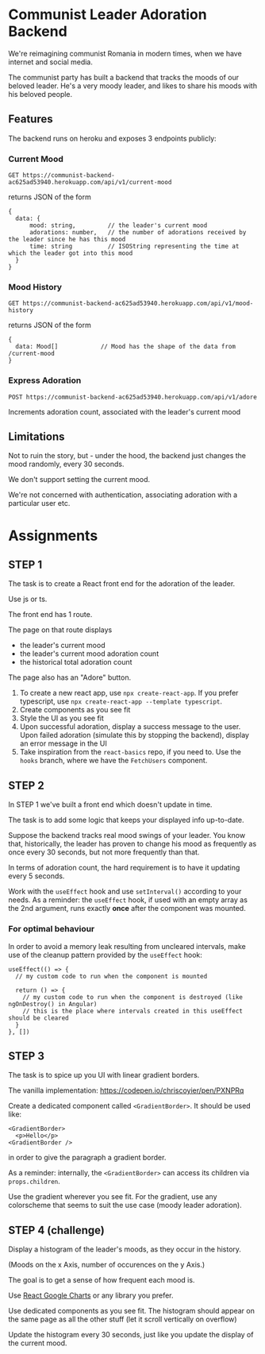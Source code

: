 # Communist Leader Adoration Backend

We're reimagining communist Romania in modern times, when we have internet and social media.

The communist party has built a backend that tracks the moods of our beloved leader. He's a very moody leader, and likes to share his moods with his beloved people.


## Features 

The backend runs on heroku and exposes 3 endpoints publicly:


### Current Mood
`GET https://communist-backend-ac625ad53940.herokuapp.com/api/v1/current-mood`

returns JSON of the form 

```
{
  data: {
      mood: string,         // the leader's current mood 
      adorations: number,   // the number of adorations received by the leader since he has this mood
      time: string          // ISOString representing the time at which the leader got into this mood
  }
}
```

### Mood History
`GET https://communist-backend-ac625ad53940.herokuapp.com/api/v1/mood-history` 

returns JSON of the form 

```
{
  data: Mood[]            // Mood has the shape of the data from /current-mood
}
```

### Express Adoration

`POST https://communist-backend-ac625ad53940.herokuapp.com/api/v1/adore`

Increments adoration count, associated with the leader's current mood


## Limitations

Not to ruin the story, but - under the hood, the backend just changes the mood randomly, every 30 seconds. 

We don't support setting the current mood.

We're not concerned with authentication, associating adoration with a particular user etc.



# Assignments

## STEP 1

The task is to create a React front end for the adoration of the leader.

Use js or ts.

The front end has 1 route. 

The page on that route displays 
- the leader's current mood
- the leader's current mood adoration count
- the historical total adoration count

The page also has an "Adore" button.

1. To create a new react app, use `npx create-react-app`. If you prefer typescript, use `npx create-react-app --template typescript`.
2. Create components as you see fit
3. Style the UI as you see fit
4. Upon successful adoration, display a success message to the user. Upon failed adoration (simulate this by stopping the backend), display an error message in the UI
5. Take inspiration from the `react-basics` repo, if you need to. Use the `hooks` branch, where we have the `FetchUsers` component.

## STEP 2
 
In STEP 1 we've built a front end which doesn't update in time. 

The task is to add some logic that keeps your displayed info up-to-date. 

Suppose the backend tracks real mood swings of your leader. You know that, historically, the leader has proven to change his mood as frequently as once every 30 seconds, but not more frequently than that. 

In terms of adoration count, the hard requirement is to have it updating every 5 seconds.

Work with the `useEffect` hook and use `setInterval()` according to your needs. As a reminder: the `useEffect` hook, if used with an empty array as the 2nd argument, runs exactly **once** after the component was mounted.

### For optimal behaviour
In order to avoid a memory leak resulting from uncleared intervals, make use of the cleanup pattern provided by the `useEffect` hook:

```
useEffect(() => {
  // my custom code to run when the component is mounted

  return () => {
    // my custom code to run when the component is destroyed (like ngOnDestroy() in Angular)
    // this is the place where intervals created in this useEffect should be cleared
  }
}, [])
```

## STEP 3

The task is to spice up you UI with linear gradient borders.

The vanilla implementation: https://codepen.io/chriscoyier/pen/PXNPRq

Create a dedicated component called `<GradientBorder>`. It should be used like:

```
<GradientBorder>
  <p>Hello</p>
<GradientBorder />
```

in order to give the paragraph a gradient border.

As a reminder: internally, the `<GradientBorder>` can access its children via `props.children`.

Use the gradient wherever you see fit. 
For the gradient, use any colorscheme that seems to suit the use case (moody leader adoration).


## STEP 4 (challenge)

Display a histogram of the leader's moods, as they occur in the history. 

(Moods on the x Axis, number of occurences on the y Axis.)

The goal is to get a sense of how frequent each mood is.

Use [React Google Charts](https://www.react-google-charts.com/examples/histogram) or any library you prefer.

Use dedicated components as you see fit. The histogram should appear on the same page as all the other stuff (let it scroll vertically on overflow)

Update the histogram every 30 seconds, just like you update the display of the current mood.